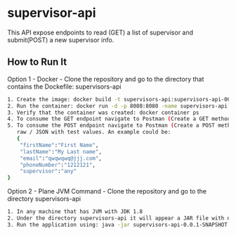 # supervisor-api
This API expose endpoints to read (GET) a list of supervisor and submit(POST) a new supervisor info. 
## How to Run It
Option 1 - Docker - Clone the repository and go to the directory that contains the Dockefile: supervisors-api
```bash
1. Create the image: docker build -t supervisors-api:supervisors-api-001 .
2. Run the container: docker run -d -p 8080:8080 -name supervisors-api supervisors-api-001:latest
3. Verify that the container was created: docker container ps
4. To consume the GET endpoint navigate to Postman (Create a GET method) / Browser and type http://localhost:8080/api/supervisors
5. To consume the POST endpoint navigate to Postman (Create a POST method) and in the Body params choose:
   raw / JSON with test values. An example could be:
   {
    "firstName":"First Name",
    "lastName":"My Last name",
    "email":"qwqwqwq@jjj.com",
    "phoneNumber":"1212121",
    "supervisor":"any"
}
```
Option 2 - Plane JVM Command - Clone the repository and go to the directory supervisors-api
```bash
1. In any machine that has JVM with JDK 1.8
2. Under the directory supervisors-api it will appear a JAR file with name: supervisors-api-0.0.1-SNAPSHOT.jar
3. Run the application using: java -jar supervisors-api-0.0.1-SNAPSHOT.jar
```

